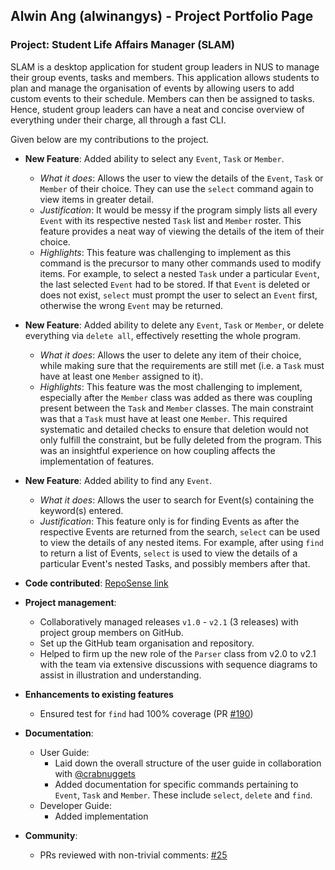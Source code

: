 ## Alwin Ang (alwinangys) - Project Portfolio Page

### Project: Student Life Affairs Manager (SLAM)
SLAM is a desktop application for student group leaders in NUS to manage their group events, tasks and members. This application allows students to plan and manage the organisation of events by allowing users to add custom events to their schedule. Members can then be assigned to tasks. Hence, student group leaders can have a neat and concise overview of everything under their charge, all through a fast CLI.

Given below are my contributions to the project.

- **New Feature**: Added ability to select any `Event`, `Task` or `Member`.
  - _What it does_: Allows the user to view the details of the `Event`, `Task` or `Member` of their choice. They can use the `select` command again to view items in greater detail.
  - _Justification_: It would be messy if the program simply lists all every `Event` with its respective nested `Task` list and `Member` roster. This feature provides a neat way of viewing the details of the item of their choice.
  - _Highlights_: This feature was challenging to implement as this command is the precursor to many other commands used to modify items. For example, to select a nested `Task` under a particular `Event`, the last selected `Event` had to be stored. If that `Event` is deleted or does not exist, `select` must prompt the user to select an `Event` first, otherwise the wrong `Event` may be returned.
  

- **New Feature**: Added ability to delete any `Event`, `Task` or `Member`, or delete everything via `delete all`, effectively resetting the whole program.
  - _What it does_: Allows the user to delete any item of their choice, while making sure that the requirements are still met (i.e. a `Task` must have at least one `Member` assigned to it).
  - _Highlights_: This feature was the most challenging to implement, especially after the `Member` class was added as there was coupling present between the `Task` and `Member` classes. The main constraint was that a `Task` must have at least one `Member`. This required systematic and detailed checks to ensure that deletion would not only fulfill the constraint, but be fully deleted from the program. This was an insightful experience on how coupling affects the implementation of features.


- **New Feature**: Added ability to find any `Event`.
  - _What it does_: Allows the user to search for Event(s) containing the keyword(s) entered.
  - _Justification_: This feature only is for finding Events as after the respective Events are returned from the search, `select` can be used to view the details of any nested items. For example, after using `find` to return a list of Events, `select` is used to view the details of a particular Event's nested Tasks, and possibly members after that.


- **Code contributed**: [RepoSense link](https://nus-cs2113-ay2122s1.github.io/tp-dashboard/?search=&sort=groupTitle&sortWithin=title&since=2021-09-25&timeframe=commit&mergegroup=&groupSelect=groupByRepos&breakdown=false&tabOpen=true&tabType=authorship&tabAuthor=alwinangys&tabRepo=AY2122S1-CS2113T-W12-3%2Ftp%5Bmaster%5D&authorshipIsMergeGroup=false&authorshipFileTypes=docs~functional-code~test-code&authorshipIsBinaryFileTypeChecked=false)


- **Project management**: 
  - Collaboratively managed releases `v1.0` - `v2.1` (3 releases) with project group members on GitHub.
  - Set up the GitHub team organisation and repository.
  - Helped to firm up the new role of the `Parser` class from v2.0 to v2.1 with the team via extensive discussions with sequence diagrams to assist in illustration and understanding.


- **Enhancements to existing features**
  - Ensured test for `find` had 100% coverage (PR [#190](https://github.com/AY2122S1-CS2113T-W12-3/tp/pull/190))


- **Documentation**:
  - User Guide:
    - Laid down the overall structure of the user guide in collaboration with [@crabnuggets](https://github.com/crabnuggets)
    - Added documentation for specific commands pertaining to `Event`, `Task` and `Member`. These include `select`, `delete` and `find`.
  - Developer Guide:
    - Added implementation


- **Community**:
  - PRs reviewed with non-trivial comments: [#25](https://github.com/AY2122S1-CS2113T-W12-3/tp/pull/25)
